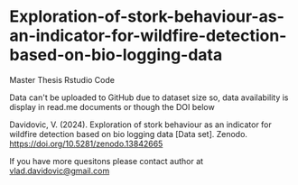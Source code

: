 # Exploration-of-stork-behaviour-as-an-indicator-for-wildfire-detection-based-on-bio-logging-data
Master Thesis Rstudio Code 

Data can't be uploaded to GitHub due to dataset size so,
data availability is display in read.me documents or though the DOI below

Davidovic, V. (2024). Exploration of stork behaviour as an indicator for wildfire detection based on bio logging data [Data set]. Zenodo. https://doi.org/10.5281/zenodo.13842665


If you have more quesitons please contact author at vlad.davidovic@gmail.com
